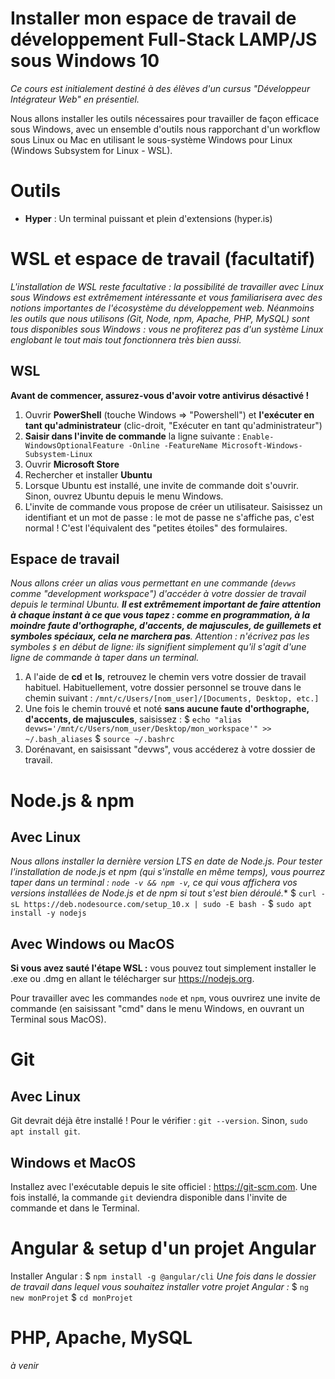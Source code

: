 # Installer mon espace de travail de développement Full-Stack LAMP/JS sous Windows 10

*Ce cours est initialement destiné à des élèves d'un cursus "Développeur Intégrateur Web" en présentiel.*

Nous allons installer les outils nécessaires pour travailler de façon efficace sous Windows, avec un ensemble d'outils nous rapporchant d'un workflow sous Linux ou Mac en utilisant le sous-système Windows pour Linux (Windows Subsystem for Linux  - WSL).

# Outils

 - **Hyper** : Un terminal puissant et plein d'extensions (hyper.is)

# WSL et espace de travail (facultatif)
*L'installation de WSL reste facultative : la possibilité de travailler avec Linux sous Windows est extrêmement intéressante et vous familiarisera avec des notions importantes de l'écosystème du développement web. Néanmoins les outils que nous utilisons (Git, Node, npm, Apache, PHP, MySQL) sont tous disponibles sous Windows : vous ne profiterez pas d'un système Linux englobant le tout mais tout fonctionnera très bien aussi.*

## WSL
**Avant de commencer, assurez-vous d'avoir votre antivirus désactivé !**
 1. Ouvrir **PowerShell** (touche Windows => "Powershell") et **l'exécuter en tant qu'administrateur** (clic-droit, "Exécuter en tant qu'administrateur")
 2. **Saisir dans l'invite de commande** la ligne suivante :
 `Enable-WindowsOptionalFeature -Online -FeatureName Microsoft-Windows-Subsystem-Linux`
 3. Ouvrir **Microsoft Store**
 4. Rechercher et installer **Ubuntu**
 5. Lorsque Ubuntu est installé, une invite de commande doit s'ouvrir. Sinon, ouvrez Ubuntu depuis le menu Windows.
 6. L'invite de commande vous propose de créer un utilisateur. Saisissez un identifiant et un mot de passe : le mot de passe ne s'affiche pas, c'est normal ! C'est l'équivalent des "petites étoiles" des formulaires.

## Espace de travail
*Nous allons créer un alias vous permettant en une commande (`devws` comme "development workspace") d'accéder à votre dossier de travail depuis le terminal Ubuntu. **Il est extrêmement important de faire attention à chaque instant à ce que vous tapez : comme en programmation, à la moindre faute d'orthographe, d'accents, de majuscules, de guillemets et symboles spéciaux, cela ne marchera pas**.
Attention : n'écrivez pas les symboles `$` en début de ligne: ils signifient simplement qu'il s'agit d'une ligne de commande à taper dans un terminal.*
1.  A l'aide de **cd** et **ls**, retrouvez le chemin vers votre dossier de travail habituel. Habituellement, votre dossier personnel se trouve dans le chemin suivant :
`/mnt/c/Users/[nom_user]/[Documents, Desktop, etc.]`
2. Une fois le chemin trouvé et noté **sans aucune faute d'orthographe, d'accents, de majuscules**, saisissez :
$ `echo "alias devws='/mnt/c/Users/nom_user/Desktop/mon_workspace'" >> ~/.bash_aliases`
$ `source ~/.bashrc`  
3. Dorénavant, en saisissant "devws", vous accéderez à votre dossier de travail.

# Node.js  & npm
## Avec Linux
*Nous allons installer la dernière version LTS en date de Node.js. Pour tester l'installation de node.js et npm (qui s'installe en même temps), vous pourrez taper dans un terminal : `node -v && npm -v`, ce qui vous affichera vos versions installées de Node.js et de npm si tout s'est bien déroulé.**
$ `curl -sL https://deb.nodesource.com/setup_10.x | sudo -E bash -`
$ `sudo apt install -y nodejs`

## Avec Windows ou MacOS
**Si vous avez sauté l'étape WSL :** vous pouvez tout simplement installer le .exe ou .dmg en allant le télécharger sur https://nodejs.org. 

Pour travailler avec les commandes `node` et `npm`, vous ouvrirez une invite de commande (en saisissant "cmd" dans le menu Windows, en ouvrant un Terminal sous MacOS).

# Git
## Avec Linux
Git devrait déjà être installé ! Pour le vérifier : `git --version`. Sinon, `sudo apt install git`.

## Windows et MacOS
Installez avec l'exécutable depuis le site officiel : https://git-scm.com. Une fois installé, la commande `git` deviendra disponible dans l'invite de commande et dans le Terminal.

#  Angular & setup d'un projet Angular
Installer Angular :
$ `npm install -g @angular/cli`
*Une fois dans le dossier de travail dans lequel vous souhaitez installer votre projet Angular :*
$ `ng new monProjet`
$ `cd monProjet`

# PHP, Apache, MySQL
*à venir*

